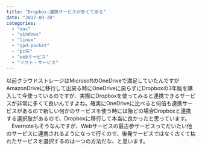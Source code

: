 ```yaml
---
title: "Dropbox:連携サービスが多くて捗る"
date: "2017-09-28"
categories: 
  - "mac"
  - "windows"
  - "linux"
  - "gpd-pocket"
  - "pc系"
  - "webサービス"
  - "ソフト・サービス"
---
```


以前クラウドストレージはMicrosoftのOneDriveで満足していたんですがAmazonDriveに移行して出戻る時にOneDriveに戻らずにDropboxの3年版を購入して今使っているのですが、実際にDropboxを使ってみると連携できるサービスが非常に多くて良いんですよね。確実にOneDriveに比べると何倍も連携サービスがあるので新しい何かのサービスを使う時には殆どの場合Dropboxと連携する選択肢があるので、Dropboxに移行して本当に良かったと思っています。 　Evernoteもそうなんですが、Webサービスの最古参サービスってだいたい他のサービスに連携されるようになって行くので、後発サービスではなく古くて枯れたサービスを選択するのは一つの方法だな、と思います。
